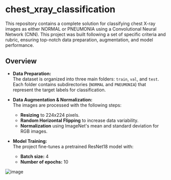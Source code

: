 # chest_xray_classification
This repository contains a complete solution for classifying chest X-ray images as either NORMAL or PNEUMONIA using a Convolutional Neural Network (CNN). This project was built following a set of specific criteria and rubric, ensuring top-notch data preparation, augmentation, and model performance.

## Overview

- **Data Preparation:**  
  The dataset is organized into three main folders: `train`, `val`, and `test`. Each folder contains subdirectories (`NORMAL` and `PNEUMONIA`) that represent the target labels for classification.

- **Data Augmentation & Normalization:**  
  The images are processed with the following steps:
  - **Resizing** to 224x224 pixels.
  - **Random Horizontal Flipping** to increase data variability.
  - **Normalization** using ImageNet's mean and standard deviation for RGB images.

- **Model Training:**  
  The project fine-tunes a pretrained ResNet18 model with:
  - **Batch size:** 4  
  - **Number of epochs:** 10  

![image](https://github.com/user-attachments/assets/aaa8c287-c353-40cd-bc7a-82a13902f485)
